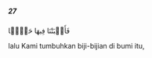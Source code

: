 ##### 27

<span class="ayah">فَأَنۢبَتْنَا فِيهَا حَبًّۭا</span>

<span class="ayah_translation">lalu Kami tumbuhkan biji-bijian di bumi itu,</span>
